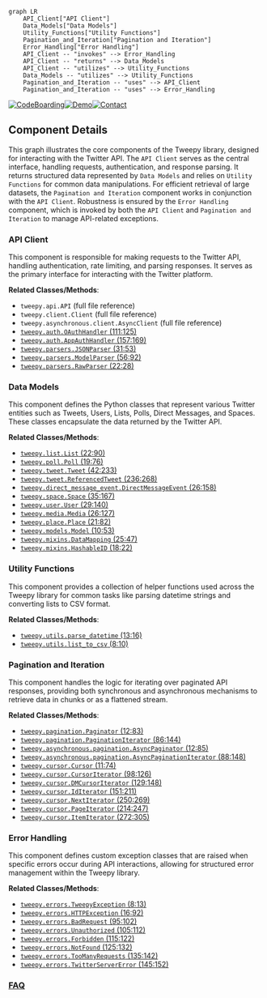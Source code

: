 ```mermaid
graph LR
    API_Client["API Client"]
    Data_Models["Data Models"]
    Utility_Functions["Utility Functions"]
    Pagination_and_Iteration["Pagination and Iteration"]
    Error_Handling["Error Handling"]
    API_Client -- "invokes" --> Error_Handling
    API_Client -- "returns" --> Data_Models
    API_Client -- "utilizes" --> Utility_Functions
    Data_Models -- "utilizes" --> Utility_Functions
    Pagination_and_Iteration -- "uses" --> API_Client
    Pagination_and_Iteration -- "uses" --> Error_Handling
```
[![CodeBoarding](https://img.shields.io/badge/Generated%20by-CodeBoarding-9cf?style=flat-square)](https://github.com/CodeBoarding/GeneratedOnBoardings)[![Demo](https://img.shields.io/badge/Try%20our-Demo-blue?style=flat-square)](https://www.codeboarding.org/demo)[![Contact](https://img.shields.io/badge/Contact%20us%20-%20contact@codeboarding.org-lightgrey?style=flat-square)](mailto:contact@codeboarding.org)

## Component Details

This graph illustrates the core components of the Tweepy library, designed for interacting with the Twitter API. The `API Client` serves as the central interface, handling requests, authentication, and response parsing. It returns structured data represented by `Data Models` and relies on `Utility Functions` for common data manipulations. For efficient retrieval of large datasets, the `Pagination and Iteration` component works in conjunction with the `API Client`. Robustness is ensured by the `Error Handling` component, which is invoked by both the `API Client` and `Pagination and Iteration` to manage API-related exceptions.

### API Client
This component is responsible for making requests to the Twitter API, handling authentication, rate limiting, and parsing responses. It serves as the primary interface for interacting with the Twitter platform.


**Related Classes/Methods**:

- `tweepy.api.API` (full file reference)
- `tweepy.client.Client` (full file reference)
- `tweepy.asynchronous.client.AsyncClient` (full file reference)
- <a href="https://github.com/tweepy/tweepy/blob/master/tweepy/auth.py#L111-L125" target="_blank" rel="noopener noreferrer">`tweepy.auth.OAuthHandler` (111:125)</a>
- <a href="https://github.com/tweepy/tweepy/blob/master/tweepy/auth.py#L157-L169" target="_blank" rel="noopener noreferrer">`tweepy.auth.AppAuthHandler` (157:169)</a>
- <a href="https://github.com/tweepy/tweepy/blob/master/tweepy/parsers.py#L31-L53" target="_blank" rel="noopener noreferrer">`tweepy.parsers.JSONParser` (31:53)</a>
- <a href="https://github.com/tweepy/tweepy/blob/master/tweepy/parsers.py#L56-L92" target="_blank" rel="noopener noreferrer">`tweepy.parsers.ModelParser` (56:92)</a>
- <a href="https://github.com/tweepy/tweepy/blob/master/tweepy/parsers.py#L22-L28" target="_blank" rel="noopener noreferrer">`tweepy.parsers.RawParser` (22:28)</a>


### Data Models
This component defines the Python classes that represent various Twitter entities such as Tweets, Users, Lists, Polls, Direct Messages, and Spaces. These classes encapsulate the data returned by the Twitter API.


**Related Classes/Methods**:

- <a href="https://github.com/tweepy/tweepy/blob/master/tweepy/list.py#L22-L90" target="_blank" rel="noopener noreferrer">`tweepy.list.List` (22:90)</a>
- <a href="https://github.com/tweepy/tweepy/blob/master/tweepy/poll.py#L19-L76" target="_blank" rel="noopener noreferrer">`tweepy.poll.Poll` (19:76)</a>
- <a href="https://github.com/tweepy/tweepy/blob/master/tweepy/tweet.py#L42-L233" target="_blank" rel="noopener noreferrer">`tweepy.tweet.Tweet` (42:233)</a>
- <a href="https://github.com/tweepy/tweepy/blob/master/tweepy/tweet.py#L236-L268" target="_blank" rel="noopener noreferrer">`tweepy.tweet.ReferencedTweet` (236:268)</a>
- <a href="https://github.com/tweepy/tweepy/blob/master/tweepy/direct_message_event.py#L26-L158" target="_blank" rel="noopener noreferrer">`tweepy.direct_message_event.DirectMessageEvent` (26:158)</a>
- <a href="https://github.com/tweepy/tweepy/blob/master/tweepy/space.py#L35-L167" target="_blank" rel="noopener noreferrer">`tweepy.space.Space` (35:167)</a>
- <a href="https://github.com/tweepy/tweepy/blob/master/tweepy/user.py#L29-L140" target="_blank" rel="noopener noreferrer">`tweepy.user.User` (29:140)</a>
- <a href="https://github.com/tweepy/tweepy/blob/master/tweepy/media.py#L26-L127" target="_blank" rel="noopener noreferrer">`tweepy.media.Media` (26:127)</a>
- <a href="https://github.com/tweepy/tweepy/blob/master/tweepy/place.py#L21-L82" target="_blank" rel="noopener noreferrer">`tweepy.place.Place` (21:82)</a>
- <a href="https://github.com/tweepy/tweepy/blob/master/tweepy/models.py#L10-L53" target="_blank" rel="noopener noreferrer">`tweepy.models.Model` (10:53)</a>
- <a href="https://github.com/tweepy/tweepy/blob/master/tweepy/mixins.py#L25-L47" target="_blank" rel="noopener noreferrer">`tweepy.mixins.DataMapping` (25:47)</a>
- <a href="https://github.com/tweepy/tweepy/blob/master/tweepy/mixins.py#L18-L22" target="_blank" rel="noopener noreferrer">`tweepy.mixins.HashableID` (18:22)</a>


### Utility Functions
This component provides a collection of helper functions used across the Tweepy library for common tasks like parsing datetime strings and converting lists to CSV format.


**Related Classes/Methods**:

- <a href="https://github.com/tweepy/tweepy/blob/master/tweepy/utils.py#L13-L16" target="_blank" rel="noopener noreferrer">`tweepy.utils.parse_datetime` (13:16)</a>
- <a href="https://github.com/tweepy/tweepy/blob/master/tweepy/utils.py#L8-L10" target="_blank" rel="noopener noreferrer">`tweepy.utils.list_to_csv` (8:10)</a>


### Pagination and Iteration
This component handles the logic for iterating over paginated API responses, providing both synchronous and asynchronous mechanisms to retrieve data in chunks or as a flattened stream.


**Related Classes/Methods**:

- <a href="https://github.com/tweepy/tweepy/blob/master/tweepy/pagination.py#L12-L83" target="_blank" rel="noopener noreferrer">`tweepy.pagination.Paginator` (12:83)</a>
- <a href="https://github.com/tweepy/tweepy/blob/master/tweepy/pagination.py#L86-L144" target="_blank" rel="noopener noreferrer">`tweepy.pagination.PaginationIterator` (86:144)</a>
- <a href="https://github.com/tweepy/tweepy/blob/master/tweepy/asynchronous/pagination.py#L12-L85" target="_blank" rel="noopener noreferrer">`tweepy.asynchronous.pagination.AsyncPaginator` (12:85)</a>
- <a href="https://github.com/tweepy/tweepy/blob/master/tweepy/asynchronous/pagination.py#L88-L148" target="_blank" rel="noopener noreferrer">`tweepy.asynchronous.pagination.AsyncPaginationIterator` (88:148)</a>
- <a href="https://github.com/tweepy/tweepy/blob/master/tweepy/cursor.py#L11-L74" target="_blank" rel="noopener noreferrer">`tweepy.cursor.Cursor` (11:74)</a>
- <a href="https://github.com/tweepy/tweepy/blob/master/tweepy/cursor.py#L98-L126" target="_blank" rel="noopener noreferrer">`tweepy.cursor.CursorIterator` (98:126)</a>
- <a href="https://github.com/tweepy/tweepy/blob/master/tweepy/cursor.py#L129-L148" target="_blank" rel="noopener noreferrer">`tweepy.cursor.DMCursorIterator` (129:148)</a>
- <a href="https://github.com/tweepy/tweepy/blob/master/tweepy/cursor.py#L151-L211" target="_blank" rel="noopener noreferrer">`tweepy.cursor.IdIterator` (151:211)</a>
- <a href="https://github.com/tweepy/tweepy/blob/master/tweepy/cursor.py#L250-L269" target="_blank" rel="noopener noreferrer">`tweepy.cursor.NextIterator` (250:269)</a>
- <a href="https://github.com/tweepy/tweepy/blob/master/tweepy/cursor.py#L214-L247" target="_blank" rel="noopener noreferrer">`tweepy.cursor.PageIterator` (214:247)</a>
- <a href="https://github.com/tweepy/tweepy/blob/master/tweepy/cursor.py#L272-L305" target="_blank" rel="noopener noreferrer">`tweepy.cursor.ItemIterator` (272:305)</a>


### Error Handling
This component defines custom exception classes that are raised when specific errors occur during API interactions, allowing for structured error management within the Tweepy library.


**Related Classes/Methods**:

- <a href="https://github.com/tweepy/tweepy/blob/master/tweepy/errors.py#L8-L13" target="_blank" rel="noopener noreferrer">`tweepy.errors.TweepyException` (8:13)</a>
- <a href="https://github.com/tweepy/tweepy/blob/master/tweepy/errors.py#L16-L92" target="_blank" rel="noopener noreferrer">`tweepy.errors.HTTPException` (16:92)</a>
- <a href="https://github.com/tweepy/tweepy/blob/master/tweepy/errors.py#L95-L102" target="_blank" rel="noopener noreferrer">`tweepy.errors.BadRequest` (95:102)</a>
- <a href="https://github.com/tweepy/tweepy/blob/master/tweepy/errors.py#L105-L112" target="_blank" rel="noopener noreferrer">`tweepy.errors.Unauthorized` (105:112)</a>
- <a href="https://github.com/tweepy/tweepy/blob/master/tweepy/errors.py#L115-L122" target="_blank" rel="noopener noreferrer">`tweepy.errors.Forbidden` (115:122)</a>
- <a href="https://github.com/tweepy/tweepy/blob/master/tweepy/errors.py#L125-L132" target="_blank" rel="noopener noreferrer">`tweepy.errors.NotFound` (125:132)</a>
- <a href="https://github.com/tweepy/tweepy/blob/master/tweepy/errors.py#L135-L142" target="_blank" rel="noopener noreferrer">`tweepy.errors.TooManyRequests` (135:142)</a>
- <a href="https://github.com/tweepy/tweepy/blob/master/tweepy/errors.py#L145-L152" target="_blank" rel="noopener noreferrer">`tweepy.errors.TwitterServerError` (145:152)</a>




### [FAQ](https://github.com/CodeBoarding/GeneratedOnBoardings/tree/main?tab=readme-ov-file#faq)